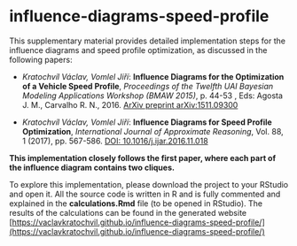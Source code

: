# influence-diagrams-speed-profile
This supplementary material provides detailed implementation steps for the influence diagrams and speed profile optimization, as discussed in the following papers:

* *Kratochvíl Václav, Vomlel Jiří*:  **Influence Diagrams for the Optimization of a Vehicle Speed Profile**, *Proceedings of the Twelfth UAI Bayesian Modeling Applications Workshop (BMAW 2015)*, p. 44-53 , Eds: Agosta J. M., Carvalho R. N., 2016. [ArXiv preprint arXiv:1511.09300](https://arxiv.org/pdf/1511.09300)

* *Kratochvíl Václav, Vomlel Jiří*:  **Influence Diagrams for Speed Profile Optimization**, *International Journal of Approximate Reasoning*, Vol. 88, 1 (2017), pp. 567-586. [DOI: 10.1016/j.ijar.2016.11.018](https://doi.org/10.1016/j.ijar.2016.11.018)

**This implementation closely follows the first paper, where each part of the influence diagram contains two cliques.**

To explore this implementation, please download the project to your RStudio and open it. All the source code is written in R and is fully commented and explained in the **calculations.Rmd** file (to be opened in RStudio). The results of the calculations can be found in the generated 
website [https://vaclavkratochvil.github.io/influence-diagrams-speed-profile/](https://vaclavkratochvil.github.io/influence-diagrams-speed-profile/)